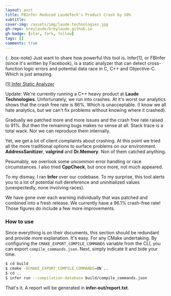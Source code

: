 ```yaml
---
layout: post
title: FBInfer Reduced LaudeTech's Product Crash by 50%
subtitle: 
cover-img: /assets/img/laude-technologies.jpg
gh-repo: breylaude/breylaude.github.io
gh-badge: [star, fork, follow]
tags: []
comments: true
---
```


{: .box-note}
Just want to share how powerful this tool is. Infer[1], or FBInfer (since it's written by Facebook), is a static analyzer that can detect cross-function logic errors and potential data race in C, C++ and Objective-C. Which is just amazing.

[[1] Infer Static Analyzer](https://fbinfer.com/)

Update: We're currently running a C++ heavy product at **Laude Technologies**. Unfortunately, we run into crashes. At it's worst our analytics shows that the crash free rate is 86%. Which is unacceptable. (I know we all hate analytics, but we can't fix problems without knowing where it crashed). 

Gradually we patched more and more issues and the crash free rate raised to 91%. But then the remaining bugs makes no sense at all. Stack trace is a total wack. Nor we can reproduce them internally.

Yet, we get a lot of client complaints about crashing. At this point we tried all the more traditional options to surface problems on our environment. **AddressSanitizer**, **valgrind** and **Dr.Memory**. Non of them catched anything. 

Pesumably, we overlook some uncommon error handling or race circumstances. I also tried **CppCheck**, but once more, not much appeared.

To my dismay, I ran **Infer** over our codebase. To my surprise, this tool alerts you to a lot of potential null dereference and uninitialized values (unexpectedly, none involving races). 

We have gone over each warning individually that was patched and combined into a fresh release. We currently have a 96.1% crash-free rate! Those figures do include a few more improvements.

### How to use
Since everything is on their documents, this section should be redundant and provide more explanation. It's easy. For any CMake undertaking. By configuring the `CMAKE_EXPORT_COMPILE_COMMANDS` variable from the CLI, you can export `compile_commands.json`. Next, simply indicate it and bide your time.

```bash
$ cd build
$ cmake -DCMAKE_EXPORT_COMPILE_COMMANDS=ON ..
$ cd ..
$ infer run --compilation-database build/compile_commands.json
```

That's it. A report will be generated in **infer-out/report.txt**.
